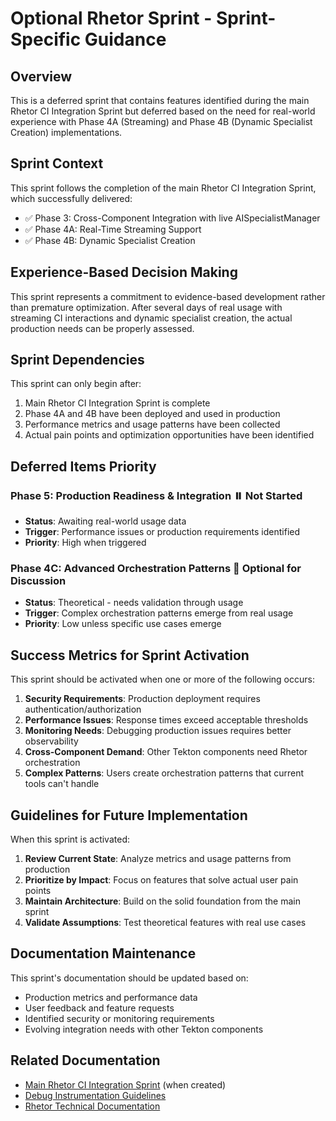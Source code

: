 # Optional Rhetor Sprint - Sprint-Specific Guidance

## Overview

This is a deferred sprint that contains features identified during the main Rhetor CI Integration Sprint but deferred based on the need for real-world experience with Phase 4A (Streaming) and Phase 4B (Dynamic Specialist Creation) implementations.

## Sprint Context

This sprint follows the completion of the main Rhetor CI Integration Sprint, which successfully delivered:
- ✅ Phase 3: Cross-Component Integration with live AISpecialistManager
- ✅ Phase 4A: Real-Time Streaming Support  
- ✅ Phase 4B: Dynamic Specialist Creation

## Experience-Based Decision Making

This sprint represents a commitment to evidence-based development rather than premature optimization. After several days of real usage with streaming CI interactions and dynamic specialist creation, the actual production needs can be properly assessed.

## Sprint Dependencies

This sprint can only begin after:
1. Main Rhetor CI Integration Sprint is complete
2. Phase 4A and 4B have been deployed and used in production
3. Performance metrics and usage patterns have been collected
4. Actual pain points and optimization opportunities have been identified

## Deferred Items Priority

### Phase 5: Production Readiness & Integration ⏸️ **Not Started**
- **Status**: Awaiting real-world usage data
- **Trigger**: Performance issues or production requirements identified
- **Priority**: High when triggered

### Phase 4C: Advanced Orchestration Patterns 💭 **Optional for Discussion**
- **Status**: Theoretical - needs validation through usage
- **Trigger**: Complex orchestration patterns emerge from real usage
- **Priority**: Low unless specific use cases emerge

## Success Metrics for Sprint Activation

This sprint should be activated when one or more of the following occurs:

1. **Security Requirements**: Production deployment requires authentication/authorization
2. **Performance Issues**: Response times exceed acceptable thresholds
3. **Monitoring Needs**: Debugging production issues requires better observability
4. **Cross-Component Demand**: Other Tekton components need Rhetor orchestration
5. **Complex Patterns**: Users create orchestration patterns that current tools can't handle

## Guidelines for Future Implementation

When this sprint is activated:

1. **Review Current State**: Analyze metrics and usage patterns from production
2. **Prioritize by Impact**: Focus on features that solve actual user pain points
3. **Maintain Architecture**: Build on the solid foundation from the main sprint
4. **Validate Assumptions**: Test theoretical features with real use cases

## Documentation Maintenance

This sprint's documentation should be updated based on:
- Production metrics and performance data
- User feedback and feature requests
- Identified security or monitoring requirements
- Evolving integration needs with other Tekton components

## Related Documentation

- [Main Rhetor CI Integration Sprint](../README.md) (when created)
- [Debug Instrumentation Guidelines](/MetaData/TektonDocumentation/DeveloperGuides/Debugging/DebuggingInstrumentation.md)
- [Rhetor Technical Documentation](/MetaData/ComponentDocumentation/Rhetor/)